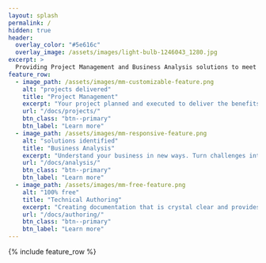 ```yaml
---
layout: splash
permalink: /
hidden: true
header:
  overlay_color: "#5e616c"
  overlay_image: /assets/images/light-bulb-1246043_1280.jpg
excerpt: >
  Providing Project Management and Business Analysis solutions to meet your needs.<br />
feature_row:
  - image_path: /assets/images/mm-customizable-feature.png
    alt: "projects delivered"
    title: "Project Management"
    excerpt: "Your project planned and executed to deliver the benefits you wish for within the parameters that you define."
    url: "/docs/projects/"
    btn_class: "btn--primary"
    btn_label: "Learn more"
  - image_path: /assets/images/mm-responsive-feature.png
    alt: "solutions identified"
    title: "Business Analysis"
    excerpt: "Understand your business in new ways. Turn challenges into exciting opportunities."
    url: "/docs/analysis/"
    btn_class: "btn--primary"
    btn_label: "Learn more"
  - image_path: /assets/images/mm-free-feature.png
    alt: "100% free"
    title: "Technical Authoring"
    excerpt: "Creating documentation that is crystal clear and provides true insight to the reader."
    url: "/docs/authoring/"
    btn_class: "btn--primary"
    btn_label: "Learn more"      
---
```


{% include feature_row %}
